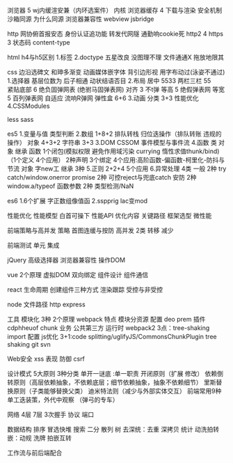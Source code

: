 浏览器 5 wj内缓渲安兼（内环选案件）
内核
浏览器缓存 4
下载与渲染
安全机制 沙箱同源 为什么同源
浏览器兼容性
webview jsbridge

http
网协俯首报安态 身份认证追功能
转发代网隧 通勤响cookie死
http2 4
https 3
状态码
content-type

html
h4与h5区别 1.标签 2.doctype
五星改良 没图理不理 文件通通X 拖放地限其


css
边沿选碑文 和珅多渐变 动画媒体嵌字体
背引边形视 用字布动过(泳姿不通过)
1.选择器
基层位数为 后子相通
动状结语否目
2.布局
居中 5533
两栏三栏 55          
紧贴底部 6 绝负固弹网表 (绝驸马固弹表网)
对齐 3 不t弹
等高 5 绝假弹表网
等宽 5 百列弹表网
自适应 流响R弹网
弹性盒 6+6
3.动画
分类 3+3
性能优化
4.CSSModules

less 
sass


es5
1.变量与值 类型判断
2.数组 1+8+2  排队转栈 归位迭操作（排队转账 违规的操作）
对象 4+3+2
字符串 3+3
3.DOM CSSOM 事件模型与事件流
4.函数 类 对象 继承
函数 1个闭包(模拟权限 避免作用域污染 currying 惰性求值thunk/bind)（1个定义 4个应用） 2种声明 3个绑定 4个应用:高阶函数-偏函数-柯里化-防抖与节流
对象 字new工
继承 3种
5.正则 2+2+4 5个应用
6.异常处理 4类
一般 2种 try catch/window.onerror
promise 2种 可控reject与兜底catch
安防 2种 window.a/typeof
函数参数 2种 类型检测/NaN


es6
1.6个扩展 字正数组像值函
2.sspprig lac变mod


性能优化
性能模型 白首可操下
性能API
优化内容
关键路径
框架选型
微性能


前端策略与高并发
策略 首图连缓与按防
高并发 2类 转移 减少


前端测试
单元
集成


jQuery
高级选择器
浏览器兼容性
操作DOM


vue
2个原理 虚拟DOM 双向绑定
组件设计
组件通信


react
生命周期
创建组件三种方式
渲染跟踪
受控与非受控


node
文件路径
http
express


工具
模块化
  3种 2个原理
webpack 
  特点 模块分资源
  配置 deo prem 
  插件 cdphheuof
  chunk 业务 公共第三方 运行时
  webpack2 3点：tree-shaking import 配置
  js优化 3+1:code splitting/uglifyJS/CommonsChunkPlugin        tree shaking
git svn

Web安全
xss
   表现
   防御
csrf


设计模式
5大原则 3种分类
  单开一谜底 :单一职责 开闭原则（扩展 修改） 依赖倒转原则（高层依赖抽象，不依赖底层；细节依赖抽象，抽象不依赖细节） 里斯替换原则（子类能够替换父类） 迪米特法则（减少与外部实体交互）
前端常用9种 单工迭装策，外代中观察 （弹弓的专车）

网络
4层 7层
3次握手
协议 端口

数据结构
排序 冒选快堆
搜索 二分 散列
树
去深统：去重 深拷贝 统计
动洗拍转嵌：动规 洗牌 拍嵌互转


工作流与前后端配合